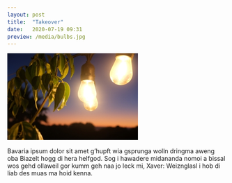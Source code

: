```yaml
---
layout: post
title:  "Takeover"
date:   2020-07-19 09:31
preview: /media/bulbs.jpg
---
```


![Picture 1](/media/bulbs.jpg)

Bavaria ipsum dolor sit amet g’hupft wia gsprunga wolln dringma aweng oba Biazelt hogg di hera helfgod. Sog i hawadere midananda nomoi a bissal wos gehd ollaweil gor kumm geh naa jo leck mi, Xaver: Weiznglasl i hob di liab des muas ma hoid kenna.
